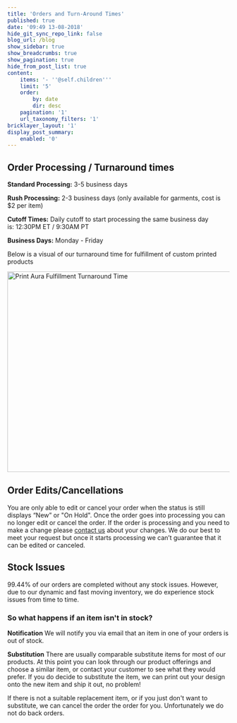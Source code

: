```yaml
---
title: 'Orders and Turn-Around Times'
published: true
date: '09:49 13-08-2018'
hide_git_sync_repo_link: false
blog_url: /blog
show_sidebar: true
show_breadcrumbs: true
show_pagination: true
hide_from_post_list: true
content:
    items: '- ''@self.children'''
    limit: '5'
    order:
        by: date
        dir: desc
    pagination: '1'
    url_taxonomy_filters: '1'
bricklayer_layout: '1'
display_post_summary:
    enabled: '0'
---
```


<h2>Order Processing / Turnaround times</h2>
    
**Standard Processing:** 3-5 business days
    
**Rush Processing:** 2-3 business days (only available for garments, cost is $2 per item)
    
**Cutoff Times:** Daily cutoff to start processing the same business day is: 12:30PM ET / 9:30AM PT
    
**Business Days:** Monday - Friday
    
Below is a visual of our turnaround time for fulfillment of custom printed products

<img class="alignnone wp-image-1957567 size-full" src="https://printaura.com/wp-content/uploads/2015/05/turnaround-time-650.jpg" alt="Print Aura Fulfillment Turnaround Time" width="650" height="454" />
<h2>Order Edits/Cancellations</h2>
You are only able to edit or cancel your order when the status is still displays “New” or "On Hold". Once the order goes into processing you can no longer edit or cancel the order. If the order is processing and you need to make a change please <a title="Contact" href="https://printaura.com/contactus/">contact us</a> about your changes. We do our best to meet your request but once it starts processing we can’t guarantee that it can be edited or canceled.
<h2>Stock Issues</h2>
99.44% of our orders are completed without any stock issues. However, due to our dynamic and fast moving inventory, we do experience stock issues from time to time.
<h3>So what happens if an item isn't in stock?</h3>
<strong>Notification</strong>
We will notify you via email that an item in one of your orders is out of stock.

<strong>Substitution</strong>
There are usually comparable substitute items for most of our products. At this point you can look through our product offerings and choose a similar item, or contact your customer to see what they would prefer. If you do decide to substitute the item, we can print out your design onto the new item and ship it out, no problem!

If there is not a suitable replacement item, or if you just don't want to substitute, we can cancel the order the order for you. Unfortunately we do not do back orders.